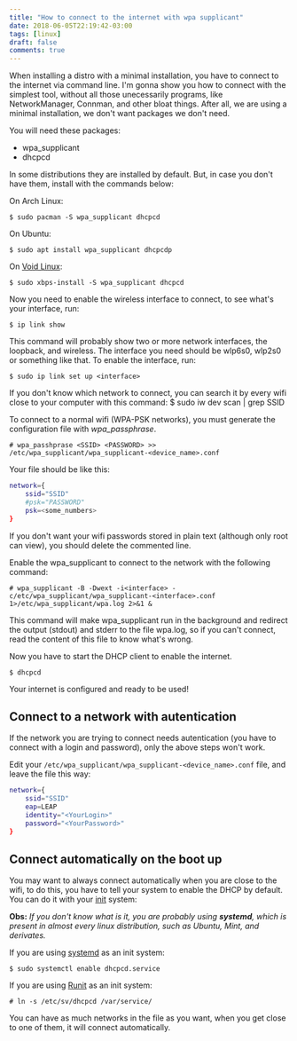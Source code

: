 ```yaml
---
title: "How to connect to the internet with wpa supplicant"
date: 2018-06-05T22:19:42-03:00
tags: [linux]
draft: false
comments: true
---
```


When installing a distro with a minimal installation, you have to connect to the internet via command line. I'm gonna show you how to connect with the simplest tool, without all those unecessarily programs, like NetworkManager, Connman, and other bloat things. After all, we are using a minimal installation, we don't want packages we don't need.

You will need these packages:

- wpa_supplicant
- dhcpcd

In some distributions they are installed by default. But, in case you don't have them, install with the commands below:

On Arch Linux:

    $ sudo pacman -S wpa_supplicant dhcpcd

On Ubuntu:

    $ sudo apt install wpa_supplicant dhcpcdp

On [Void Linux](https://voidlinux.org/):

    $ sudo xbps-install -S wpa_supplicant dhcpcd

Now you need to enable the wireless interface to connect, to see what's your interface,
run:

    $ ip link show

This command will probably show two or more network interfaces, the loopback, and wireless. The interface you need should be wlp6s0, wlp2s0 or something like that. To enable the interface, run:

    $ sudo ip link set up <interface>

If you don't know which network to connect, you can search it by every wifi close to your computer with this command:
    $ sudo iw dev <interface> scan | grep SSID

To connect to a normal wifi (WPA-PSK networks), you must generate the configuration file
with _wpa\_passphrase_.

    # wpa_passhprase <SSID> <PASSWORD> >> /etc/wpa_supplicant/wpa_supplicant-<device_name>.conf

Your file should be like this:

```bash
network={
    ssid="SSID"
    #psk="PASSWORD"
    psk=<some_numbers>
}
```
If you don't want your wifi passwords stored in plain text (although only root can view), you should delete the commented line.

Enable the wpa_supplicant to connect to the network with the following command:

    # wpa_supplicant -B -Dwext -i<interface> -c/etc/wpa_supplicant/wpa_supplicant-<interface>.conf 1>/etc/wpa_supplicant/wpa.log 2>&1 &

This command will make wpa_supplicant run in the background and redirect the output (stdout) and stderr to the file wpa.log, so if you can't connect, read the content of this file to know what's wrong.

Now you have to start the DHCP client to enable the internet.

    $ dhcpcd

Your internet is configured and ready to be used!

## Connect to a network with autentication
If the network you are trying to connect needs autentication (you have to connect with a login and password), only the above steps won't work.

Edit your `/etc/wpa_supplicant/wpa_supplicant-<device_name>.conf` file, and leave the file this way:

```bash
network={
    ssid="SSID"
    eap=LEAP
    identity="<YourLogin>"
    password="<YourPassword>"
}
```

## Connect automatically on the boot up

You may want to always connect automatically when you are close to the wifi, to do this, you
have to tell your system to enable the DHCP by default. You can do it with your [init](https://en.wikipedia.org/wiki/Init) system:

**Obs:** _If you don't know what is it, you are probably using **systemd**, which is present in almost every linux distribution, such as Ubuntu, Mint, and derivates._

If you are using [systemd](https://en.wikipedia.org/wiki/Systemd) as an init system:

    $ sudo systemctl enable dhcpcd.service

If you are using [Runit](https://wiki.voidlinux.eu/Runit) as an init system:

    # ln -s /etc/sv/dhcpcd /var/service/

You can have as much networks in the file as you want, when you get close to one of them, it will connect automatically.
